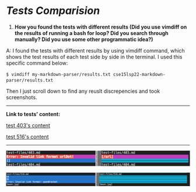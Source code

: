 # _**Tests Comparision**_

1. **How you found the tests with different results (Did you use vimdiff on the results of running a bash for loop? Did you search through manually? Did you use some other programmatic idea?)**

A: I found the tests with different results by using vimdiff command, which shows the test results of each test side by side in the terminal. I used this specific command below:
```
$ vimdiff my-markdown-parser/results.txt cse15lsp22-markdown-parser/results.txt
```
Then I just scroll down to find any reuslt discrepencies and took screenshots. 

***

**Link to tests' content:**

[test 403's content](https://github.com/Angelsofttoy/markdown-parser/blob/main/test-files/403.md?plain=1)

[test 516's content](https://github.com/Angelsofttoy/markdown-parser/blob/main/test-files/516.md?plain=1)

***

![Image](./lab5/5-1.jpg)

![Image](./lab5/5-2.jpg)